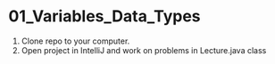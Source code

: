 # 01_Variables_Data_Types

1. Clone repo to your computer.
2. Open project in IntelliJ and work on problems in Lecture.java class